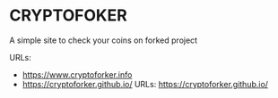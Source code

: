 # CRYPTOFOKER

A simple site to check your coins on forked project


URLs: 

* https://www.cryptoforker.info
* https://cryptoforker.github.io/
URLs: https://cryptoforker.github.io/
